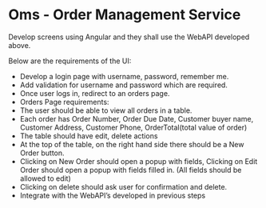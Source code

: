 # Oms - Order Management Service

Develop screens using Angular and they shall use the WebAPI developed above.

Below are the requirements of the UI:
- Develop a login page with username, password, remember me.
- Add validation for username and password which are required.
- Once user logs in, redirect to an orders page.
- Orders Page requirements:
- The user should be able to view all orders in a table.
- Each order has Order Number, Order Due Date, Customer buyer name,
Customer Address, Customer Phone, OrderTotal(total value of order)
- The table should have edit, delete actions
- At the top of the table, on the right hand side there should be a New
Order button.
- Clicking on New Order should open a popup with fields, Clicking on Edit
Order should open a popup with fields filled in. (All fields should be
allowed to edit)
- Clicking on delete should ask user for confirmation and delete.
- Integrate with the WebAPI’s developed in previous steps